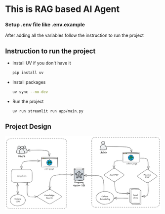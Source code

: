 # This is RAG based AI Agent

### Setup .env file like .env.example
After adding all the variables follow the instruction to run the project

## Instruction to run the project
- Install UV if you don't have it
    ```bash
    pip install uv
    ```
- Install packages
    ```bash
    uv sync --no-dev
    ```
- Run the project
    ```bash
    uv run streamlit run app/main.py
    ```

## Project Design
![Flow Design](data/img/image.png)
